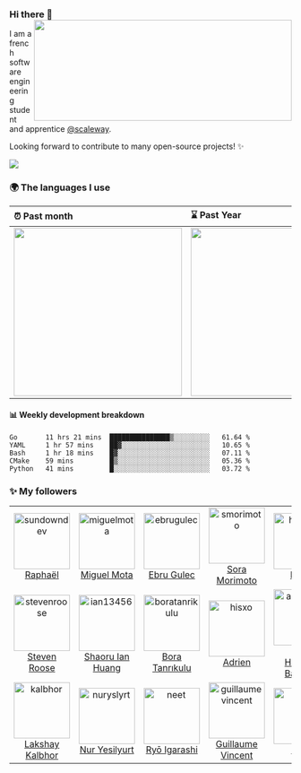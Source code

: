 ### Hi there 👋 <img align='right' src="https://github-readme-stats.vercel.app/api?username=angristan&count_private=true&show_icons=true&include_all_commits=true&hide_rank=true&hide_title=true" width=460 height=180> 

I am a french software engineering student and apprentice [@scaleway](https://github.com/scaleway).

Looking forward to contribute to many open-source projects! ✨

<img src="https://visitor-badge.glitch.me/badge?page_id=angristan.angristan"> 

### 🌍 The languages I use

| ⏰ Past month                                                                                                                                           | ⌛️ Past Year                                                                                                                                           |
| :------------------------------------------------------------------------------------------------------------------------------------------------------ | :------------------------------------------------------------------------------------------------------------------------------------------------------ |
| <a href="https://wakatime.com/@angristan"><img src="https://wakatime.com/share/@angristan/6dda82e4-1672-4698-9fed-78adb85e9e0a.svg" height="300px"></a> | <a href="https://wakatime.com/@angristan"><img src="https://wakatime.com/share/@angristan/b3f2f765-617c-4263-ae0b-f3fed553809f.svg" height="300px"></a> |

#### :bar_chart: Weekly development breakdown

<!--START_SECTION:waka-->
```text
Go       11 hrs 21 mins  ███████████████▒░░░░░░░░░   61.64 % 
YAML     1 hr 57 mins    ██▓░░░░░░░░░░░░░░░░░░░░░░   10.65 % 
Bash     1 hr 18 mins    █▓░░░░░░░░░░░░░░░░░░░░░░░   07.11 % 
CMake    59 mins         █▒░░░░░░░░░░░░░░░░░░░░░░░   05.36 % 
Python   41 mins         █░░░░░░░░░░░░░░░░░░░░░░░░   03.72 % 
```
<!--END_SECTION:waka-->

### ✨ My followers

<!--START_SECTION:top-followers-->
<table>
  <tr>
    <td align="center">
      <a href="https://github.com/sundowndev">
        <img src="https://avatars2.githubusercontent.com/u/16480203" width="100px;" alt="sundowndev"/>
      </a>
      <br />
      <a href="https://github.com/sundowndev">Raphaël</a>
    </td>
    <td align="center">
      <a href="https://github.com/miguelmota">
        <img src="https://avatars2.githubusercontent.com/u/168240" width="100px;" alt="miguelmota"/>
      </a>
      <br />
      <a href="https://github.com/miguelmota">Miguel Mota</a>
    </td>
    <td align="center">
      <a href="https://github.com/ebrugulec">
        <img src="https://avatars2.githubusercontent.com/u/10262499" width="100px;" alt="ebrugulec"/>
      </a>
      <br />
      <a href="https://github.com/ebrugulec">Ebru Gulec</a>
    </td>
    <td align="center">
      <a href="https://github.com/smorimoto">
        <img src="https://avatars2.githubusercontent.com/u/38746192" width="100px;" alt="smorimoto"/>
      </a>
      <br />
      <a href="https://github.com/smorimoto">Sora Morimoto</a>
    </td>
    <td align="center">
      <a href="https://github.com/hugomd">
        <img src="https://avatars2.githubusercontent.com/u/1646536" width="100px;" alt="hugomd"/>
      </a>
      <br />
      <a href="https://github.com/hugomd">Hugo</a>
    </td>
    <td align="center">
      <a href="https://github.com/fanatid">
        <img src="https://avatars2.githubusercontent.com/u/2633065" width="100px;" alt="fanatid"/>
      </a>
      <br />
      <a href="https://github.com/fanatid">Kirill Fomichev</a>
    </td>
    <td align="center">
      <a href="https://github.com/srevinsaju">
        <img src="https://avatars2.githubusercontent.com/u/48695438" width="100px;" alt="srevinsaju"/>
      </a>
      <br />
      <a href="https://github.com/srevinsaju">Srevin Saju</a>
    </td>
  </tr>
  <tr>
    <td align="center">
      <a href="https://github.com/stevenroose">
        <img src="https://avatars2.githubusercontent.com/u/853468" width="100px;" alt="stevenroose"/>
      </a>
      <br />
      <a href="https://github.com/stevenroose">Steven Roose</a>
    </td>
    <td align="center">
      <a href="https://github.com/ian13456">
        <img src="https://avatars2.githubusercontent.com/u/35216312" width="100px;" alt="ian13456"/>
      </a>
      <br />
      <a href="https://github.com/ian13456">Shaoru Ian Huang</a>
    </td>
    <td align="center">
      <a href="https://github.com/boratanrikulu">
        <img src="https://avatars2.githubusercontent.com/u/20258973" width="100px;" alt="boratanrikulu"/>
      </a>
      <br />
      <a href="https://github.com/boratanrikulu">Bora Tanrıkulu</a>
    </td>
    <td align="center">
      <a href="https://github.com/hisxo">
        <img src="https://avatars2.githubusercontent.com/u/16657045" width="100px;" alt="hisxo"/>
      </a>
      <br />
      <a href="https://github.com/hisxo">Adrien</a>
    </td>
    <td align="center">
      <a href="https://github.com/amirbagh75">
        <img src="https://avatars2.githubusercontent.com/u/21690865" width="100px;" alt="amirbagh75"/>
      </a>
      <br />
      <a href="https://github.com/amirbagh75">Amir Hossein Baghaie</a>
    </td>
    <td align="center">
      <a href="https://github.com/denysvitali">
        <img src="https://avatars2.githubusercontent.com/u/4939519" width="100px;" alt="denysvitali"/>
      </a>
      <br />
      <a href="https://github.com/denysvitali">Denys Vitali</a>
    </td>
    <td align="center">
      <a href="https://github.com/Eywek">
        <img src="https://avatars2.githubusercontent.com/u/6900054" width="100px;" alt="Eywek"/>
      </a>
      <br />
      <a href="https://github.com/Eywek">Valentin T.</a>
    </td>
  </tr>
  <tr>
    <td align="center">
      <a href="https://github.com/kalbhor">
        <img src="https://avatars2.githubusercontent.com/u/14031096" width="100px;" alt="kalbhor"/>
      </a>
      <br />
      <a href="https://github.com/kalbhor">Lakshay Kalbhor</a>
    </td>
    <td align="center">
      <a href="https://github.com/nuryslyrt">
        <img src="https://avatars2.githubusercontent.com/u/632267" width="100px;" alt="nuryslyrt"/>
      </a>
      <br />
      <a href="https://github.com/nuryslyrt">Nur Yesilyurt</a>
    </td>
    <td align="center">
      <a href="https://github.com/neet">
        <img src="https://avatars2.githubusercontent.com/u/19276905" width="100px;" alt="neet"/>
      </a>
      <br />
      <a href="https://github.com/neet">Ryō Igarashi</a>
    </td>
    <td align="center">
      <a href="https://github.com/guillaumevincent">
        <img src="https://avatars2.githubusercontent.com/u/943762" width="100px;" alt="guillaumevincent"/>
      </a>
      <br />
      <a href="https://github.com/guillaumevincent">Guillaume Vincent</a>
    </td>
    <td align="center">
      <a href="https://github.com/lvm">
        <img src="https://avatars2.githubusercontent.com/u/34095" width="100px;" alt="lvm"/>
      </a>
      <br />
      <a href="https://github.com/lvm">~lmn</a>
    </td>
    <td align="center">
      <a href="https://github.com/unixfox">
        <img src="https://avatars2.githubusercontent.com/u/4016501" width="100px;" alt="unixfox"/>
      </a>
      <br />
      <a href="https://github.com/unixfox">Émilien Devos</a>
    </td>
    <td align="center">
      <a href="https://github.com/jxom">
        <img src="https://avatars2.githubusercontent.com/u/7336481" width="100px;" alt="jxom"/>
      </a>
      <br />
      <a href="https://github.com/jxom">Jake Moxey</a>
    </td>
  </tr>
</table>
<!--END_SECTION:top-followers-->

